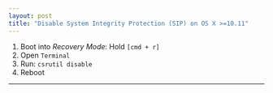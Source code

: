 ```yaml
---
layout: post
title: "Disable System Integrity Protection (SIP) on OS X >=10.11"
---
```


1. Boot into *Recovery Mode*: Hold `[cmd + r]`
2. Open `Terminal`
3. Run: `csrutil disable`
4. Reboot

---
